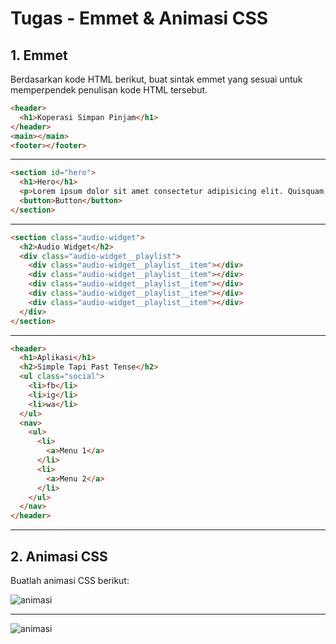 # Tugas - Emmet & Animasi CSS

## 1\. Emmet

Berdasarkan kode HTML berikut, buat sintak emmet yang sesuai untuk memperpendek penulisan kode HTML tersebut.

```html
<header>
  <h1>Koperasi Simpan Pinjam</h1>
</header>
<main></main>
<footer></footer>
```

---

```html
<section id="hero">
  <h1>Hero</h1>
  <p>Lorem ipsum dolor sit amet consectetur adipisicing elit. Quisquam, quae.</p>
  <button>Button</button>
</section>
```

---

```html
<section class="audio-widget">
  <h2>Audio Widget</h2>
  <div class="audio-widget__playlist">
    <div class="audio-widget__playlist__item"></div>
    <div class="audio-widget__playlist__item"></div>
    <div class="audio-widget__playlist__item"></div>
    <div class="audio-widget__playlist__item"></div>
    <div class="audio-widget__playlist__item"></div>
  </div>
</section>
```

---

```html
<header>
  <h1>Aplikasi</h1>
  <h2>Simple Tapi Past Tense</h2>
  <ul class="social">
    <li>fb</li>
    <li>ig</li>
    <li>wa</li>
  </ul>
  <nav>
    <ul>
      <li>
        <a>Menu 1</a>
      </li>
      <li>
        <a>Menu 2</a>
      </li>
    </ul>
  </nav>
</header>
```

---

## 2\. Animasi CSS

Buatlah animasi CSS berikut:

![animasi](https://blog.hubspot.com/hs-fs/hubfs/c4d9a3a8bb98a17701aa1f66901db67d.gif?width=870&name=c4d9a3a8bb98a17701aa1f66901db67d.gif)

---

![animasi](https://blog.hubspot.com/hs-fs/hubfs/7a8f8d634013568124e130728834d47a.gif?width=1500&name=7a8f8d634013568124e130728834d47a.gif)
